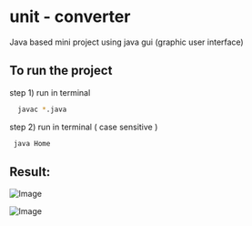 
# unit - converter 

Java based mini project using java gui (graphic user interface)


## To run the project 

step 1) run in terminal 

```bash
  javac *.java
```

step 2) run in terminal ( case sensitive )

```bash
 java Home
```
## Result:
![Image](https://github.com/user-attachments/assets/07b723da-de89-44db-b0ef-f714cc5307f6)


![Image](https://github.com/user-attachments/assets/d2476076-4a1d-4e35-a4b1-c423a6ee73b7)


